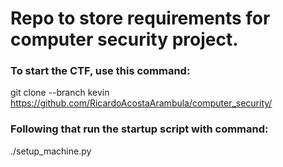 # Repo to store requirements for computer security project. 

### To start the CTF, use this command:
git clone --branch kevin https://github.com/RicardoAcostaArambula/computer_security/

### Following that run the startup script with command:
./setup_machine.py
